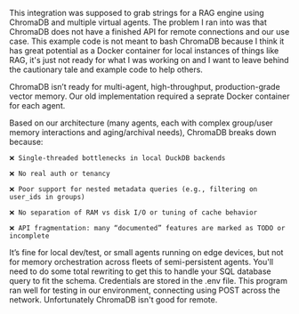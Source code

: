 This integration was supposed to grab strings for a RAG engine using ChromaDB and multiple virtual agents. The problem I ran into was that ChromaDB does not have a finished API for remote connections and our use case. This example code is not meant to bash ChromaDB because I think it has great potential as a Docker container for local instances of things like RAG, it's just not ready for what I was working on and I want to leave behind the cautionary tale and example code to help others.

  ChromaDB isn’t ready for multi-agent, high-throughput, production-grade vector memory. Our old implementation required a seprate Docker container for each agent.

Based on our architecture (many agents, each with complex group/user memory interactions and aging/archival needs), ChromaDB breaks down because:

    ❌ Single-threaded bottlenecks in local DuckDB backends

    ❌ No real auth or tenancy

    ❌ Poor support for nested metadata queries (e.g., filtering on user_ids in groups)

    ❌ No separation of RAM vs disk I/O or tuning of cache behavior

    ❌ API fragmentation: many “documented” features are marked as TODO or incomplete

It’s fine for local dev/test, or small agents running on edge devices, but not for memory orchestration across fleets of semi-persistent agents. You'll need to do some total rewriting to get this to handle your SQL database query to fit the schema. Credentials are stored in the .env file. This program ran well for testing in our environment, connecting using POST across the network. Unfortunately ChromaDB isn't good for remote.

